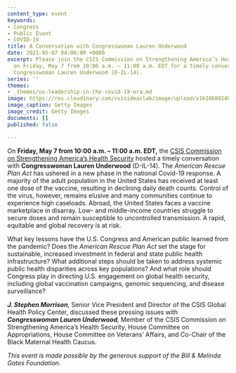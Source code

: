 ```yaml
---
content_type: event
keywords:
- Congress
- Public Event
- COVID-19
title: A Conversation with Congresswoman Lauren Underwood
date: 2021-05-07 04:00:00 +0000
excerpt: Please join the CSIS Commission on Strengthening America’s Health Security
  on Friday, May 7 from 10:00 a.m. – 11:00 a.m. EDT for a timely conversation with
  Congresswoman Lauren Underwood (D-IL-14).
series: ''
themes:
- _themes/us-leadership-in-the-covid-19-era.md
image: https://res.cloudinary.com/csisideaslab/image/upload/v1620680140/health-commission/GettyImages-1088002956_cjjod5.jpg
image_caption: Getty Images
image_credit: Getty Images
documents: []
published: false

---
```

On **Friday, May 7 from 10:00 a.m. – 11:00 a.m. EDT,** the [CSIS Commission on Strengthening America’s Health Security](https://healthsecurity.csis.org/) hosted a timely conversation with **Congresswoman Lauren Underwood** (D-IL-14). The _American Rescue Plan Act_ has ushered in a new phase in the national Covid-19 response. A majority of the adult population in the United States has received at least one dose of the vaccine, resulting in declining daily death counts. Control of the virus, however, remains elusive and many communities continue to experience high caseloads. Abroad, the United States faces a vaccine marketplace in disarray. Low- and middle-income countries struggle to secure doses and remain susceptible to uncontrolled transmission. A rapid, equitable and global recovery is at risk.

What key lessons have the U.S. Congress and American public learned from the pandemic? Does the _American Rescue Plan Act_ set the stage for sustainable, increased investment in federal and state public health infrastructure? What additional steps should be taken to address systemic public health disparities across key populations? And what role should Congress play in directing U.S. engagement on global health security, including global vaccination campaigns, genomic sequencing, and disease surveillance?

 **_J. Stephen Morrison_**_,_ Senior Vice President and Director of the CSIS Global Health Policy Center, discussed these pressing issues with **_Congresswoman Lauren Underwood_**_,_ Member of the CSIS Commission on Strengthening America’s Health Security, House Committee on Appropriations, House Committee on Veterans’ Affairs, and Co-Chair of the Black Maternal Health Caucus.

_This event is made possible by the generous support of the Bill & Melinda Gates Foundation._